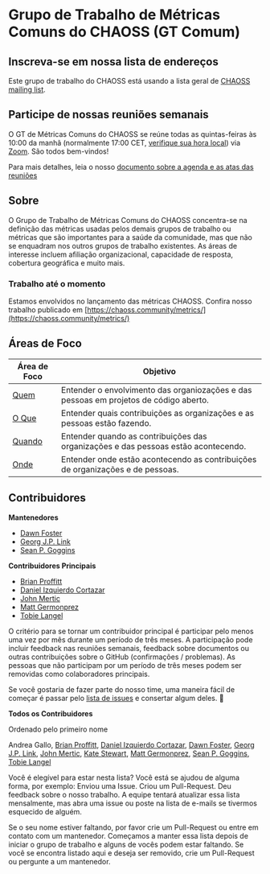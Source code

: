 # Grupo de Trabalho de Métricas Comuns do CHAOSS (GT Comum)

## Inscreva-se em nossa lista de endereços

Este grupo de trabalho do CHAOSS está usando a lista geral de [CHAOSS mailing list](https://lists.linuxfoundation.org/mailman/listinfo/chaoss).

## Participe de nossas reuniões semanais

O GT de Métricas Comuns do CHAOSS se reúne todas as quintas-feiras às 10:00 da manhã (normalmente 17:00 CET, [verifique sua hora local](http://arewemeetingyet.com/Chicago/2019-02-21/10:00/b/CHAOSS%20Common%20Metrics%20WG#eyJ1cmwiOiJodHRwczovL3Vub21haGEuem9vbS51cy9qLzcyMDQzMTI4OCAifQ==)) via [Zoom](https://unomaha.zoom.us/j/720431288). São todos bem-vindos!

Para mais detalhes, leia o nosso [documento sobre a agenda e as atas das reuniões](https://bit.ly/2ROytFz)

## Sobre

O Grupo de Trabalho de Métricas Comuns do CHAOSS concentra-se na definição das métricas usadas pelos demais grupos de trabalho ou métricas que são importantes para a saúde da comunidade, mas que não se enquadram nos outros grupos de trabalho existentes. As áreas de interesse incluem afiliação organizacional, capacidade de resposta, cobertura geográfica e muito mais.

### Trabalho até o momento

Estamos envolvidos no lançamento das métricas CHAOSS. Confira nosso trabalho publicado em [https://chaoss.community/metrics/](https://chaoss.community/metrics/)

## Áreas de Foco

Área de Foco | Objetivo
--- | ---
[Quem](./focus-areas/who) | Entender o envolvimento das organiozações e das pessoas em projetos de código aberto. 
[O Que](./focus-areas/what) | Entender quais contribuições as organizações e as pessoas estão fazendo.
[Quando](./focus-areas/when) | Entender quando as contribuições das organizações e das pessoas estão acontecendo. 
[Onde](./focus-areas/where) | Entender onde estão acontecendo as contribuições de organizações e de pessoas. 

## Contribuidores

**Mantenedores**

- [Dawn Foster](https://github.com/geekygirldawn)
- [Georg J.P. Link](https://github.com/GeorgLink)
- [Sean P. Goggins](https://github.com/sgoggins)

**Contribuidores Principais**

- [Brian Proffitt](https://github.com/bproffitt)
- [Daniel Izquierdo Cortazar](https://github.com/dicortazar)
- [John Mertic](https://github.com/jmertic)
- [Matt Germonprez](https://github.com/germonprez)
- [Tobie Langel](https://github.com/tobie)


O critério para se tornar um contribuidor principal é participar pelo menos uma vez por mês durante um período de três meses. A participação pode incluir feedback nas reuniões semanais, feedback sobre documentos ou outras contribuições sobre o GitHub (confirmações / problemas). As pessoas que não participam por um período de três meses podem ser removidas como colaboradores principais.

Se você gostaria de fazer parte do nosso time, uma maneira fácil de começar é passar pelo
[lista de issues](https://github.com/chaoss/wg-common/issues) e consertar algum deles. :tada:

**Todos os Contribuidores**

Ordenado pelo primeiro nome

Andrea Gallo, 
[Brian Proffitt](https://github.com/bproffitt),
[Daniel Izquierdo Cortazar](https://github.com/dicortazar),
[Dawn Foster](https://github.com/geekygirldawn),
[Georg J.P. Link](https://github.com/GeorgLink),
[John Mertic](https://github.com/jmertic),
[Kate Stewart](https://github.com/kestewart),
[Matt Germonprez](https://github.com/germonprez),
[Sean P. Goggins](https://github.com/sgoggins),
[Tobie Langel](https://github.com/tobie)


Você é elegível para estar nesta lista? Você está se ajudou de alguma forma, por exemplo: Enviou uma Issue. Criou um Pull-Request. Deu feedback sobre o nosso trabalho. A equipe tentará atualizar essa lista mensalmente, mas abra uma issue ou poste na lista de e-mails se tivermos esquecido de alguém.

Se o seu nome estiver faltando, por favor crie um Pull-Request ou entre em contato com um mantenedor. Começamos a manter essa lista depois de iniciar o grupo de trabalho e alguns de vocês podem estar faltando. Se você se encontra listado aqui e deseja ser removido, crie um Pull-Request ou pergunte a um mantenedor.



